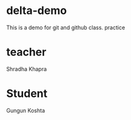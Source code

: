 # delta-demo
This is a demo for git and github class. practice

# teacher
Shradha Khapra

# Student
Gungun Koshta
